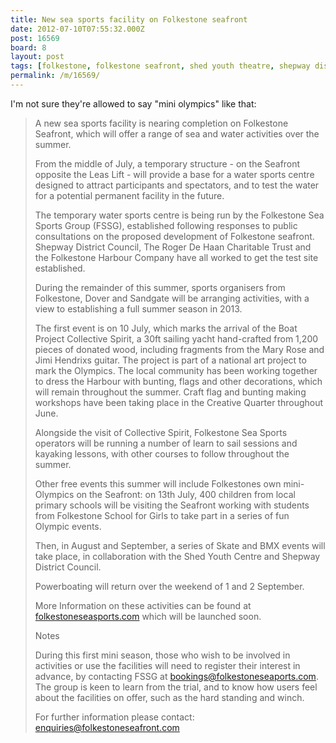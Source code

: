 ```yaml
---
title: New sea sports facility on Folkestone seafront
date: 2012-07-10T07:55:32.000Z
post: 16569
board: 8
layout: post
tags: [folkestone, folkestone seafront, shed youth theatre, shepway district council, olympics, mini olympics]
permalink: /m/16569/
---
```

I'm not sure they're allowed to say "mini olympics" like that:

<blockquote>A new sea sports facility is nearing completion on Folkestone Seafront, which will offer a range of sea and water activities over the summer.

From the middle of July, a temporary structure - on the Seafront opposite the Leas Lift - will provide a base for a water sports centre designed to attract participants and spectators, and to test the water for a potential permanent facility in the future.

The temporary water sports centre is being run by the Folkestone Sea Sports Group (FSSG), established following responses to public consultations on the proposed development of Folkestone seafront.  Shepway District Council, The Roger De Haan Charitable Trust and the Folkestone Harbour Company have all worked to get the test site established.

During the remainder of this summer, sports organisers from Folkestone, Dover and Sandgate will be arranging activities, with a view to establishing a full summer season in 2013. 

The first event is on 10 July, which marks the arrival of the Boat Project Collective Spirit, a 30ft sailing yacht hand-crafted from 1,200 pieces of donated wood, including fragments from the Mary Rose and Jimi Hendrixs guitar. The project is part of a national art project to mark the Olympics. The local community has been working together to dress the Harbour with bunting, flags and other decorations, which will remain throughout the summer.  Craft flag and bunting making workshops have been taking place in the Creative Quarter throughout June.

Alongside the visit of Collective Spirit, Folkestone Sea Sports operators will be running a number of learn to sail sessions and kayaking lessons, with other courses to follow throughout the summer.

Other free events this summer will include Folkestones own mini-Olympics on the Seafront: on 13th July, 400 children from local primary schools will be visiting the Seafront working with students from Folkestone School for Girls to take part in a series of fun Olympic events.

Then, in August and September, a series of Skate and BMX events will take place, in collaboration with the Shed Youth Centre and Shepway District Council.

Powerboating will return over the weekend of 1 and 2 September.

More Information on these activities can be found at <a href="http://www.folkestoneseasports.com">folkestoneseasports.com</a> which will be launched soon.

Notes

During this first mini season, those who wish to be involved in activities or use the facilities will need to register their interest in advance, by contacting FSSG at bookings@folkestoneseaports.com. The group is keen to learn from the trial, and to know how users feel about the facilities on offer, such as the hard standing and winch.

For further information please contact: enquiries@folkestoneseafront.com</blockquote>
